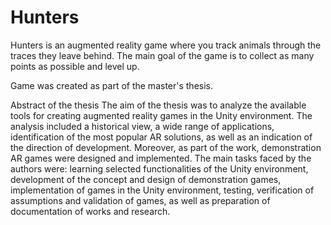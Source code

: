 # Hunters

Hunters is an augmented reality game where you track animals through the traces they leave behind. 
The main goal of the game is to collect as many points as possible and level up.

Game was created as part of the master's thesis.

Abstract of the thesis
The aim of the thesis was to analyze the available tools for creating augmented reality
games in the Unity environment. The analysis included a historical view, a wide range of
applications, identification of the most popular AR solutions, as well as an indication of the
direction of development. Moreover, as part of the work, demonstration AR games were
designed and implemented.
The main tasks faced by the authors were: learning selected functionalities of the Unity
environment, development of the concept and design of demonstration games, implementation
of games in the Unity environment, testing, verification of assumptions and validation of games,
as well as preparation of documentation of works and research.
